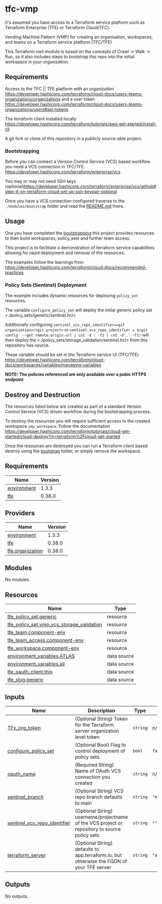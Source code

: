 # tfc-vmp

It's assumed you have access to a Terraform service platform such as Terraform Enterprise (TFE) or Terraform Cloud(TFC).

Vending Machine Pattern (VMP) for creating an organisation, workspaces, and teams on a Terraform service platform (TFC/TFE)

This Terraform root module is based on the concepts of Crawl -> Walk -> Run, so it also includes steps to bootstrap this repo into the initial workspace in your organization.

## Requirements

Access to the TFC || TFE platform with an organization <https://developer.hashicorp.com/terraform/cloud-docs/users-teams-organizations/organizations> and a user token <https://developer.hashicorp.com/terraform/cloud-docs/users-teams-organizations/users#api-tokens>

The terraform client installed locally <https://developer.hashicorp.com/terraform/tutorials/aws-get-started/install-cli>

A git fork or clone of this repository in a publicly source-able project.

### Bootstrapping

Before you can connect a Version Control Service (VCS) based workflow you need a VCS connection in TFC/TFE. <https://developer.hashicorp.com/terraform/enterprise/vcs>

You may or may not need SSH keys (optional)<https://developer.hashicorp.com/terraform/enterprise/vcs/github#step-4-on-terraform-cloud-set-up-ssh-keypair-optional>

Once you have a VCS connection configured traverse to the `./modules/bootstrap` folder and read the [README.md](./modules/bootstrap/README.md) there.

## Usage

One you have completed the [bootstrapping](./README.md#bootstrapping) this project provides resources to then build workspaces, policy_sets and further team access.

This project is to facilitate a demonstration of terraform service capabilities allowing for rapid deployment and removal of the resources.

The examples follow the learnings from <https://developer.hashicorp.com/terraform/cloud-docs/recommended-practices>

### Policy Sets (Sentinel) Deployment

The example includes dynamic resources for deploying `policy_set` resources.

The variable `configure_policy_set` will deploy the initial generic policy set <./policy_sets/generic/sentinel.hcl>

Additionally configuring `sentinel_vcs_repo_identifier=<git organization>/<git project>` or `sentinel_vcs_repo_identifier = $(git config  --get remote.origin.url | cut -d : -f2 | cut -d'.' -f1)` will then deploy the <./policy_sets/storage_validation/sentinel.hcl> from this repository has source.

These variable should be set in the Terraform service UI (TFC/TFE) <https://developer.hashicorp.com/terraform/cloud-docs/workspaces/variables/managing-variables>

**NOTE: The policies referenced are only available over a pubic HTTPS endpoint**

## Destroy and Destruction

The resources listed below are created as part of a standard Version Control Service (VCS) driven workflow during the bootstrapping process.

To destroy the resources you will require sufficient access to the created workspace `vmp_workspace`. Follow the documentation <https://developer.hashicorp.com/terraform/tutorials/cloud-get-started/cloud-destroy?in=terraform%2Fcloud-get-started>

Once the resources are destroyed you can run a Terraform client based destroy using the [bootstrap](./modules/bootstrap) folder, or simply remove the workspace.


<!-- BEGIN_TF_DOCS -->
## Requirements

| Name | Version |
|------|---------|
| <a name="requirement_environment"></a> [environment](#requirement\_environment) | 1.3.3 |
| <a name="requirement_tfe"></a> [tfe](#requirement\_tfe) | 0.38.0 |

## Providers

| Name | Version |
|------|---------|
| <a name="provider_environment"></a> [environment](#provider\_environment) | 1.3.3 |
| <a name="provider_tfe"></a> [tfe](#provider\_tfe) | 0.38.0 |
| <a name="provider_tfe.organization"></a> [tfe.organization](#provider\_tfe.organization) | 0.38.0 |

## Modules

No modules.

## Resources

| Name | Type |
|------|------|
| [tfe_policy_set.generic](https://registry.terraform.io/providers/hashicorp/tfe/0.38.0/docs/resources/policy_set) | resource |
| [tfe_policy_set.vmp_vcs_storage_validation](https://registry.terraform.io/providers/hashicorp/tfe/0.38.0/docs/resources/policy_set) | resource |
| [tfe_team.component-env](https://registry.terraform.io/providers/hashicorp/tfe/0.38.0/docs/resources/team) | resource |
| [tfe_team_access.component-env](https://registry.terraform.io/providers/hashicorp/tfe/0.38.0/docs/resources/team_access) | resource |
| [tfe_workspace.component-env](https://registry.terraform.io/providers/hashicorp/tfe/0.38.0/docs/resources/workspace) | resource |
| [environment_variables.ATLAS](https://registry.terraform.io/providers/EppO/environment/1.3.3/docs/data-sources/variables) | data source |
| [environment_variables.all](https://registry.terraform.io/providers/EppO/environment/1.3.3/docs/data-sources/variables) | data source |
| [tfe_oauth_client.this](https://registry.terraform.io/providers/hashicorp/tfe/0.38.0/docs/data-sources/oauth_client) | data source |
| [tfe_slug.generic](https://registry.terraform.io/providers/hashicorp/tfe/0.38.0/docs/data-sources/slug) | data source |

## Inputs

| Name | Description | Type | Default | Required |
|------|-------------|------|---------|:--------:|
| <a name="input_TFx_org_token"></a> [TFx\_org\_token](#input\_TFx\_org\_token) | (Optional String) Token for the Terraform server organization level token | `string` | n/a | yes |
| <a name="input_configure_policy_set"></a> [configure\_policy\_set](#input\_configure\_policy\_set) | (Optional Bool) Flag to control deployment of policy sets. | `bool` | `false` | no |
| <a name="input_oauth_name"></a> [oauth\_name](#input\_oauth\_name) | (Required String) Name of OAuth VCS connection you created | `string` | n/a | yes |
| <a name="input_sentinel_branch"></a> [sentinel\_branch](#input\_sentinel\_branch) | (Optional String) VCS repo branch defaults to main | `string` | `"main"` | no |
| <a name="input_sentinel_vcs_repo_identifier"></a> [sentinel\_vcs\_repo\_identifier](#input\_sentinel\_vcs\_repo\_identifier) | (Optional String) username/projectname of the VCS project or repository to source policy sets | `string` | `""` | no |
| <a name="input_terraform_server"></a> [terraform\_server](#input\_terraform\_server) | (Optional String) defaults to app.terraform.io, but otherwise the FQDN of your TFE server | `string` | `"app.terraform.io"` | no |

## Outputs

No outputs.
<!-- END_TF_DOCS -->
